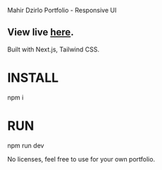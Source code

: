 Mahir Dzirlo Portfolio - Responsive UI

## View live [here](https://md-portfolio-coral.vercel.app/).

Built with Next.js, Tailwind CSS.

# INSTALL

npm i

# RUN

npm run dev

No licenses, feel free to use for your own portfolio.

